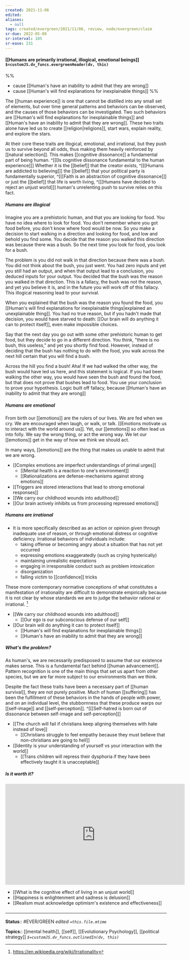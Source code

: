 ```yaml
---
created: 2021-11-06 
edited: 
aliases:
  - null
tags: created/evergreen/2021/11/06, review, node/evergreen/claim
sr-due: 2022-05-08
sr-interval: 105
sr-ease: 231
---
```


#### [[Humans are primarily irrational, illogical, emotional beings]] `$=customJS.dv_funcs.evergreenHeader(dv, this)`

%%
- cause [[Human's have an inability to admit that they are wrong]]
- cause [[Human's will find explanations for inexplainable things]]
%%

The [[human experience]] is one that cannot be distilled into any small set of elements,
but over time general patterns and behaviors can be observed,
and the causes of those behaviors can be investigated.
Two such behaviors are 
[[Human's will find explanations for inexplainable things]] and 
[[Human's have an inability to admit that they are wrong]].
These two traits alone have led us to 
create [[religion|religions]],
start wars,
explain reality,
and 
explore the stars.

At their core these traits are illogical, emotional, and irrational, but they 
push us to survive beyond all odds, thus making them heavily reinforced by [[natural selection]]. This makes [[cognitive dissonance]] a fundamental part of being human.
^[[[Is cognitive dissonance fundamental to the human experience]]]
 Whether it is the [[belief]] that the creator exists, 
^[[[Humans are addicted to believing]]]
the [[belief]] that your political party is fundamentally superior,
^[[[Faith is an abstraction of cognitive dissonance]]]
or just the [[belief]] that life is worth living, 
^[[[Humans have decided to reject an unjust world]]]
human's unrelenting push to survive relies on this fact.

##### Humans are illogical

Imagine you are a prehistoric human, and that you are looking for food. You have no idea where to look for food. You don't remember where you got food before, you don't know where food would be now. So you make a decision to start walking in a direction and looking for food, and low and behold you find some. You decide that the reason you walked this direction was because there was a bush. So the next time you look for food, you look for a bush.

The problem is you did not walk in that direction because there was a bush. You did not think about the bush, you just went. You had zero inputs and yet you still had an output, and when that output lead to a conclusion, you deduced inputs for your output. You decided that the bush was the reason you walked in that direction. This is a fallacy, the bush was not the reason, and yet you believe it is, and in the future you will work off of this fallacy.
This illogical reasoning lead to your survival.

When you explained that the bush was the reason you found the food, you [[Human's will find explanations for inexplainable things|explained an unexplainable thing]]. You had no true reason, but if you hadn't made that decision, you would have starved to death: [[Our brain will do anything it can to protect itself]], even make impossible choices.

Say that the next day you go out with some other prehistoric human to get food, but they decide to go in a different direction. You think, "there is no bush, this useless," and yet you shortly find food. However, instead of deciding that the bush has nothing to do with the food, you walk across the next hill certain that you will find a bush.

Across the hill you find a bush! Aha! If we had walked the other way, the bush would have led us here, and this statement is logical. If you had been walking the other way, you would have seen the bush and found the food, but that does not prove that bushes lead to food. You use your conclusion to prove your hypothesis. Logic built off fallacy,
because [[Human's have an inability to admit that they are wrong]]

##### Humans are emotional

From birth our [[emotions]] are the rulers of our lives. We are fed when we cry. We are encouraged when laugh, or walk, or talk. 
[[Emotions motivate us to interact with the world around us]].
Yet, our [[emotions]] so often lead us into folly.
We say the wrong thing, or act the wrong way.
We let our [[emotions]] get in the way of how we think we should act.

In many ways, [[emotions]] are the thing that makes us unable to admit that we are wrong. 

- [[Complex emotions are imperfect understandings of primal urges]]
	- [[Mental health is a reaction to one's environment]]
	- [[Rationalizations are defense-mechanisms against strong emotions]]
- [[Triggers are stored interactions that lead to strong emotional responses]]
- [[We carry our childhood wounds into adulthood]]
- [[Our brain actively inhibits us from processing repressed emotions]]

##### Humans are irrational

- It is more specifically described as an action or opinion given through inadequate use of reason, or through emotional distress or cognitive deficiency. Irrational behaviors of individuals include:
    - taking offense or becoming angry about a situation that has not yet occurred
    - expressing emotions exaggeratedly (such as crying hysterically)
    - maintaining unrealistic expectations
    - engaging in irresponsible conduct such as problem intoxication
    - disorganization
    - falling victim to [[confidence]] tricks

These more contemporary normative conceptions of what constitutes a manifestation of irrationality are difficult to demonstrate empirically because it is not clear by whose standards we are to judge the behavior rational or irrational. [^1]

[^1]: https://en.wikipedia.org/wiki/Irrationality

- [[We carry our childhood wounds into adulthood]]
	- [[Our ego is our subconscious defense of our self]]
- [[Our brain will do anything it can to protect itself]]
	- [[Human's will find explanations for inexplainable things]]
	- [[Human's have an inability to admit that they are wrong]]

##### What's the problem?

As human's, we are necessarily predisposed to assume that our existence makes sense.
This is a fundamental fact behind [[human advancement]].
Pattern recognition is one of the main things that set us apart from other species, but we are far more subject to our environments than we think.

Despite the fact these traits have been a necessary part of [[human survival]], they are not purely positive. 
Much of human [[suffering]] has been the fulfillment of these behaviors in the hands of people with power, and on an individual level, the stubbornness that these produce warps our [[self-image]] and [[self-perception]]. 
^[[[Self-hatred is born out of dissonance between self-image and self-perception]]]

- [[The church will fail if christians keep aligning themselves with hate instead of love]]
	- [[Christians struggle to feel empathy because they must believe that non-christians are going to hell]]
- [[Identity is your understanding of yourself vs your interaction with the world]]
	- [[Trans children will repress their dysphoria if they have been effectively taught it is unacceptable]]

##### Is it worth it?

<iframe width="560" height="315" src="https://www.youtube.com/embed/QnQfDHKrGZA" title="YouTube video player" frameborder="0" allow="accelerometer; autoplay; clipboard-write; encrypted-media; gyroscope; picture-in-picture" allowfullscreen></iframe>

- [[What is the cognitive effect of living in an unjust world]]
- [[Happiness is enlightenment and sadness is delusion]]
- [[Realism must acknowledge optimism's existence and effectiveness]]

### <hr class="footnote"/>

**Status**:: #EVER/GREEN 
*edited `=this.file.mtime`*

**Topics**:: [[mental health]], [[self]], [[Evolutionary Psychology]], [[political strategy]]
*`$=customJS.dv_funcs.outlinedIn(dv, this)`*
